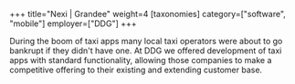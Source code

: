 +++
title="Nexi | Grandee"
weight=4
[taxonomies]
category=["software", "mobile"]
employer=["DDG"]
+++

During the boom of taxi apps many local taxi operators were about to go bankrupt if they didn't have one. At DDG we offered development of taxi apps with standard functionality, allowing those companies to make a competitive offering to their existing and extending customer base.